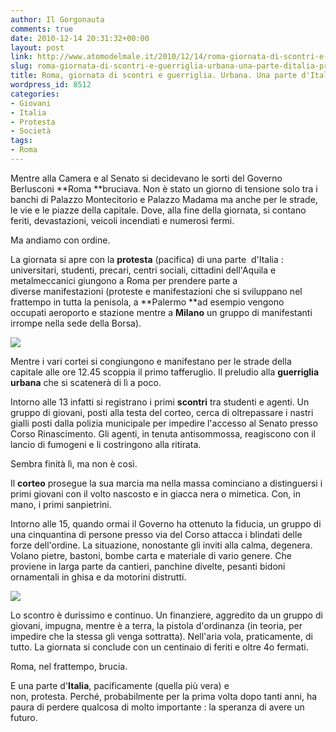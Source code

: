 ```yaml
---
author: Il Gorgonauta
comments: true
date: 2010-12-14 20:31:32+00:00
layout: post
link: http://www.atomodelmale.it/2010/12/14/roma-giornata-di-scontri-e-guerriglia-urbana-una-parte-ditalia-protesta/
slug: roma-giornata-di-scontri-e-guerriglia-urbana-una-parte-ditalia-protesta
title: Roma, giornata di scontri e guerriglia. Urbana. Una parte d'Italia protesta.
wordpress_id: 8512
categories:
- Giovani
- Italia
- Protesta
- Società
tags:
- Roma
---
```


Mentre alla Camera e al Senato si decidevano le sorti del Governo Berlusconi **Roma **bruciava. Non è stato un giorno di tensione solo tra i banchi di Palazzo Montecitorio e Palazzo Madama ma anche per le strade, le vie e le piazze della capitale. Dove, alla fine della giornata, si contano feriti, devastazioni, veicoli incendiati e numerosi fermi.

Ma andiamo con ordine.

La giornata si apre con la **protesta** (pacifica) di una parte  d'Italia : universitari, studenti, precari, centri sociali, cittadini dell'Aquila e metalmeccanici giungono a Roma per prendere parte a diverse manifestazioni (proteste e manifestazioni che si sviluppano nel frattempo in tutta la penisola, a **Palermo **ad esempio vengono occupati aeroporto e stazione mentre a **Milano** un gruppo di manifestanti irrompe nella sede della Borsa).


[![](http://www.atomodelmale.it/wp-content/uploads/2010/12/protesta-studenti-300x199.jpg)](http://www.atomodelmale.it/wp-content/uploads/2010/12/protesta-studenti.jpg)


Mentre i vari cortei si congiungono e manifestano per le strade della capitale alle ore 12.45 scoppia il primo tafferuglio. Il preludio alla **guerriglia urbana** che si scatenerà di lì a poco.

Intorno alle 13 infatti si registrano i primi **scontri** tra studenti e agenti. Un gruppo di giovani, posti alla testa del corteo, cerca di oltrepassare i nastri gialli posti dalla polizia municipale per impedire l'accesso al Senato presso Corso Rinascimento. Gli agenti, in tenuta antisommossa, reagiscono con il lancio di fumogeni e li costringono alla ritirata.

Sembra finità lì, ma non è così.<!-- more -->



Il **corteo** prosegue la sua marcia ma nella massa cominciano a distinguersi i primi giovani con il volto nascosto e in giacca nera o mimetica. Con, in mano, i primi sanpietrini.

Intorno alle 15, quando ormai il Governo ha ottenuto la fiducia, un gruppo di una cinquantina di persone presso via del Corso attacca i blindati delle forze dell'ordine. La situazione, nonostante gli inviti alla calma, degenera. Volano pietre, bastoni, bombe carta e materiale di vario genere. Che proviene in larga parte da cantieri, panchine divelte, pesanti bidoni ornamentali in ghisa e da motorini distrutti.


[![](http://www.atomodelmale.it/wp-content/uploads/2010/12/protesta-studenti-2-300x199.jpg)](http://www.atomodelmale.it/wp-content/uploads/2010/12/protesta-studenti-2.jpg)


Lo scontro è durissimo e continuo. Un finanziere, aggredito da un gruppo di giovani, impugna, mentre è a terra, la pistola d'ordinanza (in teoria, per impedire che la stessa gli venga sottratta). Nell'aria vola, praticamente, di tutto. La giornata si conclude con un centinaio di feriti e oltre 4o fermati.

Roma, nel frattempo, brucia.

E una parte d'**Italia**, pacificamente (quella più vera) e non, protesta. Perché, probabilmente per la prima volta dopo tanti anni, ha paura di perdere qualcosa di molto importante : la speranza di avere un futuro.
